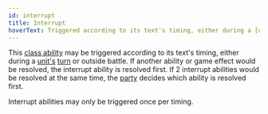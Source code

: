 ```yaml
---
id: interrupt
title: Interrupt
hoverText: Triggered according to its text's timing, either during a [unit's](/docs/glossary/unit) [turn](/docs/glossary/turn) or outside battle. If another ability or game effect would be resolved, the interrupt ability is resolved first. If 2 interrupt abilities would be resolved at the same time, the [party](/docs/glossary/party) decides which ability is resolved first.
---
```


This [class ability](/docs/glossary/class-ability) may be triggered according to its text's timing, either during a [unit's](/docs/glossary/unit) [turn](/docs/glossary/turn) or outside battle. If another ability or game effect would be resolved, the interrupt ability is resolved first. If 2 interrupt abilities would be resolved at the same time, the [party](/docs/glossary/party) decides which ability is resolved first.

Interrupt abilities may only be triggered once per timing.
